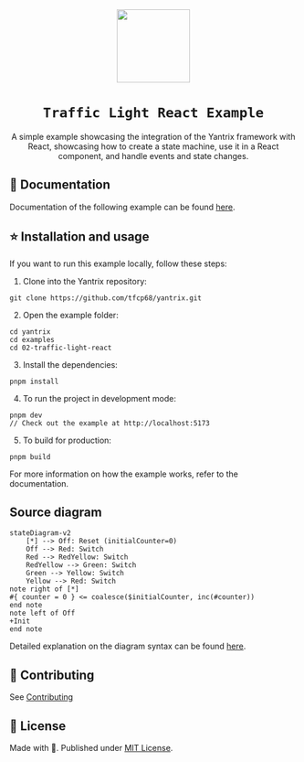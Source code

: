 <div align="center">
  <img width="128" src="https://github.com/tfcp68/yantrix/blob/main/docs/public/logo.png?raw=true" />
  <h1><code>Traffic Light React Example</code></h1>
  <p>A simple example showcasing the integration of the Yantrix framework with React, showcasing how to create a state machine, use it in a React component, and handle events and state changes.</p>
</div>

## 📖 Documentation

Documentation of the following example can be found [here](https://tfcp68.github.io/yantrix/examples/110_react.html).

## ⭐ Installation and usage

If you want to run this example locally, follow these steps:
1. Clone into the Yantrix repository:
```
git clone https://github.com/tfcp68/yantrix.git
```
2. Open the example folder:
```
cd yantrix
cd examples
cd 02-traffic-light-react
```
3. Install the dependencies:
```
pnpm install
```
4. To run the project in development mode:
```
pnpm dev
// Check out the example at http://localhost:5173
```
5. To build for production:
```
pnpm build
```
For more information on how the example works, refer to the documentation.

## Source diagram

```
stateDiagram-v2
	[*] --> Off: Reset (initialCounter=0)
	Off --> Red: Switch
	Red --> RedYellow: Switch
	RedYellow --> Green: Switch
	Green --> Yellow: Switch
	Yellow --> Red: Switch
note right of [*]
#{ counter = 0 } <= coalesce($initialCounter, inc(#counter))
end note
note left of Off
+Init
end note
```
Detailed explanation on the diagram syntax can be found [here](https://tfcp68.github.io/yantrix/syntax/).

## 🌱 Contributing

See [Contributing](https://tfcp68.github.io/yantrix/contributing/)

## 📜 License

Made with 💜. Published under [MIT License](./LICENSE).
